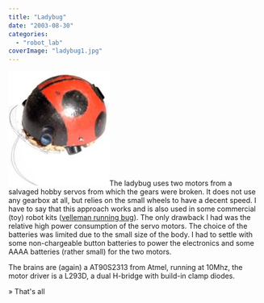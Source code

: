 ```yaml
---
title: "Ladybug"
date: "2003-08-30"
categories: 
  - "robot_lab"
coverImage: "ladybug1.jpg"
---
```


[![](images/ladybug1.jpg "ladybug1")](https://vandenbran.de/wp-content/uploads/2008/04/ladybug1.jpg)The ladybug uses two motors from a salvaged hobby servos from which the gears were broken. It does not use any gearbox at all, but relies on the small wheels to have a decent speed. I have to say that this approach works and is also used in some commercial (toy) robot kits ([velleman running bug](http://www.velleman.be/Product.asp?lan=1&id=346299)). The only drawback I had was the relative high power consumption of the servo motors. The choice of the batteries was limited due to the small size of the body. I had to settle with some non-chargeable button batteries to power the electronics and some AAAA batteries (rather small) for the two motors.

The brains are (again) a AT90S2313 from Atmel, running at 10Mhz, the motor driver is a L293D, a dual H-bridge with build-in clamp diodes.

» That's all
